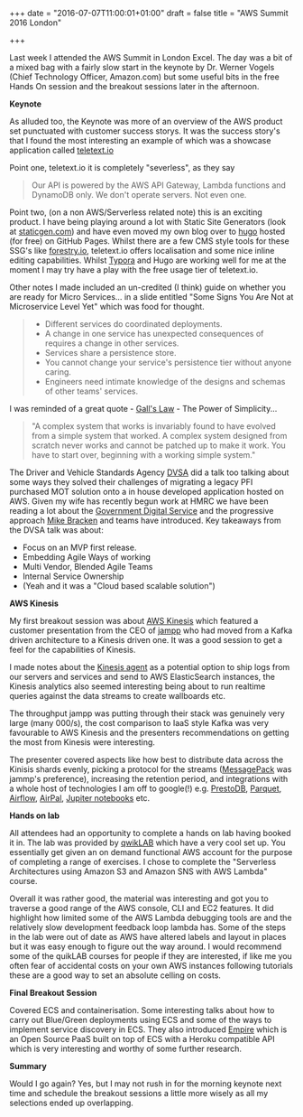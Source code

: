 +++
date = "2016-07-07T11:00:01+01:00"
draft = false
title = "AWS Summit 2016 London"

+++

Last week I attended the AWS Summit in London Excel. The day was a bit of a mixed bag with a fairly slow start in the keynote by Dr. Werner Vogels (Chief Technology Officer, Amazon.com) but some useful bits in the free Hands On session and the breakout sessions later in the afternoon.

**Keynote**

As alluded too, the Keynote was more of an overview of the AWS  product set punctuated with customer success storys. It was the success story's that I found the most interesting an example of which was a showcase application called [teletext.io](https://teletext.io/) 

Point one, teletext.io it is completely "severless", as they say

> Our API is powered by the AWS API Gateway, Lambda functions and DynamoDB only. We don't operate servers. Not even one.

Point two, (on a non AWS/Serverless related note) this is an exciting product. I have being playing around a lot with Static Site Generators (look at [staticgen.com](https://www.staticgen.com/)) and have even moved my own blog over to [hugo](https://gohugo.io/) hosted (for free) on GitHub Pages. Whilst there are a few CMS style tools for these SSG's like [forestry.io](https://forestry.io/), teletext.io offers localisation and some nice inline editing capabilities. Whilst [Typora](https://www.typora.io/) and Hugo are working well for me at the moment I may try have a play with the free usage tier of teletext.io.

Other notes I made included an un-credited (I think) guide on whether you are ready for Micro Services… in a slide entitled "Some Signs You Are Not at Microservice Level Yet" which was food for thought.

> * Different services do coordinated deployments.
> * A change in one service has unexpected consequences of requires a change in other services.
> * Services share a persistence store.
> * You cannot change your service's persistence tier without anyone caring.
> * Engineers need intimate knowledge of the designs and schemas of other teams' services.

I was reminded of a great quote - [Gall's Law](https://en.wikiquote.org/wiki/John_Gall) - The Power of Simplicity...

> "A complex system that works is invariably found to have evolved from a simple system that worked. A complex system designed from scratch never works and cannot be patched up to make it work. You have to start over, beginning with a working simple system."

The Driver and Vehicle Standards Agency [DVSA](https://www.gov.uk/government/organisations/driver-and-vehicle-standards-agency) did a talk too talking about some ways they solved their challenges of migrating a legacy PFI purchased MOT solution onto a in house developed application hosted on AWS. Given my wife has recently begun work at HMRC we have been reading a lot about the [Government Digital Service](https://gds.blog.gov.uk/category/gds/) and the progressive approach [Mike Bracken](http://mikebracken.com/) and teams have introduced. Key takeaways from the DVSA talk was about:

- Focus on an MVP first release.
- Embedding Agile Ways of working
- Multi Vendor, Blended Agile Teams
- Internal Service Ownership
- (Yeah and it was a "Cloud based scalable solution")

**AWS Kinesis**

My first breakout session was about [AWS Kinesis](http://docs.aws.amazon.com/streams/latest/dev/introduction.html) which featured a customer presentation from the CEO of [jampp](http://jampp.com/) who had moved from a Kafka driven architecture to a Kinesis driven one. It was a good session to get a feel for the capabilities of Kinesis. 

I made notes about the [Kinesis agent](http://docs.aws.amazon.com/firehose/latest/dev/writing-with-agents.html) as a potential option to ship logs from our servers and services and send to AWS ElasticSearch instances, the Kinesis analytics also seemed interesting being about to run realtime queries against the data streams to create wallboards etc.

The throughput jampp was putting through their stack was genuinely very large (many 000/s), the cost comparison to IaaS style Kafka was very favourable to AWS Kinesis and the presenters recommendations on getting the most from Kinesis were interesting. 

The presenter covered aspects like how best to distribute data across the Kinisis shards evenly, picking a protocol for the streams ([MessagePack](http://msgpack.org/index.html) was jammp's preference), increasing the retention period, and integrations with a whole host of technologies I am off to google(!) e.g. [PrestoDB](https://prestodb.io/), [Parquet](https://parquet.apache.org/), [Airflow](http://airbnb.io/projects/airflow/), [AirPal](https://github.com/airbnb/airpal), [Jupiter notebooks](http://jupyter.org/) etc.

**Hands on lab**

All attendees had an opportunity to complete a hands on lab having booked it in. The lab was provided by [qwikLAB](https://qwiklabs.com/) which have a very cool set up. You essentially get given an on demand functional AWS account for the purpose of completing a range of exercises. I chose to complete the "Serverless Architectures using Amazon S3 and Amazon SNS with AWS Lambda" course. 

Overall it was rather good, the material was interesting and got you to traverse a good range of the AWS console, CLI and EC2 features. It did highlight how limited some of the AWS Lambda debugging tools are and the relatively slow development feedback loop lambda has. Some of the steps in the lab were out of date as AWS have altered labels and layout in places but it was easy enough to figure out the way around. I would recommend some of the quikLAB courses for people if they are interested, if like me you often fear of accidental costs on your own AWS instances following tutorials these are a good way to set an absolute celling on costs.

**Final Breakout Session**

Covered ECS and containerisation. Some interesting talks about how to carry out Blue/Green deployments using ECS and some of the ways to implement service discovery in ECS. They also introduced [Empire](https://github.com/remind101/empire) which is an Open Source PaaS built on top of ECS with a Heroku compatible API which is very interesting and worthy of some further research.

**Summary**

Would I go again? Yes, but I may not rush in for the morning keynote next time and schedule the breakout sessions a little more wisely as all my selections ended up overlapping.